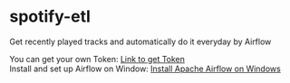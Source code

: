 # spotify-etl
Get recently played tracks and automatically do it everyday by Airflow

You can get your own Token: <a href="https://developer.spotify.com/console/get-recently-played/" >Link to get Token</a><br>
Install and set up Airflow on Window:  <a href="https://www.youtube.com/watch?v=SYOUbiGtGiU" >Install Apache Airflow on Windows</a>
